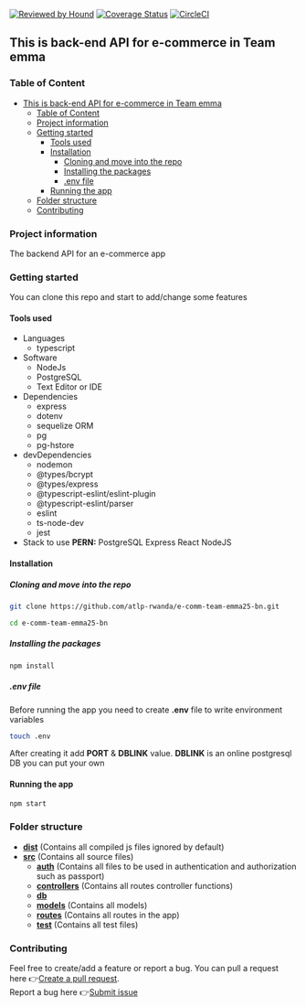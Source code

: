 [![Reviewed by Hound](https://img.shields.io/badge/Reviewed_by-Hound-8E64B0.svg)](https://houndci.com) [![Coverage Status](https://coveralls.io/repos/github/atlp-rwanda/e-comm-team-emma25-bn/badge.svg?branch=ch-test-code-coverage-%23184359063)](https://coveralls.io/github/atlp-rwanda/e-comm-team-emma25-bn?branch=ch-test-code-coverage-%23184359063)
[![CircleCI](https://dl.circleci.com/status-badge/img/gh/atlp-rwanda/e-comm-team-emma25-bn/tree/ft-circle-ci-%23184359064.svg?style=svg)](https://dl.circleci.com/status-badge/redirect/gh/atlp-rwanda/e-comm-team-emma25-bn/tree/ft-circle-ci-%23184359064) <br>

## This is back-end API for e-commerce in Team emma

### Table of Content

- [This is back-end API for e-commerce in Team emma](#this-is-back-end-api-for-e-commerce-in-team-emma)
  - [Table of Content](#table-of-content)
  - [Project information](#project-information)
  - [Getting started](#getting-started)
    - [Tools used](#tools-used)
    - [Installation](#installation)
      - [Cloning and move into the repo](#cloning-and-move-into-the-repo)
      - [Installing the packages](#installing-the-packages)
      - [.env file](#env-file)
    - [Running the app](#running-the-app)
  - [Folder structure](#folder-structure)
  - [Contributing](#contributing)

### Project information

The backend API for an e-commerce app

### Getting started

You can clone this repo and start to add/change some features

#### Tools used

- Languages
  - typescript
- Software
  - NodeJs
  - PostgreSQL
  - Text Editor or IDE
- Dependencies
  - express
  - dotenv
  - sequelize ORM
  - pg
  - pg-hstore
- devDependencies
  - nodemon
  - @types/bcrypt
  - @types/express
  - @typescript-eslint/eslint-plugin
  - @typescript-eslint/parser
  - eslint
  - ts-node-dev
  - jest
- Stack to use
  **PERN:** PostgreSQL Express React NodeJS

#### Installation

##### Cloning and move into the repo

```bash
git clone https://github.com/atlp-rwanda/e-comm-team-emma25-bn.git
```

```bash
cd e-comm-team-emma25-bn
```

##### Installing the packages

```bash
npm install
```

##### .env file

Before running the app you need to create **.env** file to write environment variables

```bash
touch .env
```

After creating it add **PORT** &amp; **DBLINK** value.
**DBLINK** is an online postgresql DB you can put your own

#### Running the app

```bash
npm start
```

### Folder structure

- [**dist**](dist) (Contains all compiled js files ignored by default)
- [**src**](src) (Contains all source files)
  - [**auth**](src/auth) (Contains all files to be used in authentication and authorization such as passport)
  - [**controllers**](src/controllers) (Contains all routes controller functions)
  - [**db**](src/db)
  - [**models**](src/models) (Contains all models)
  - [**routes**](src/routes) (Contains all routes in the app)
  - [**test**](src/test) (Contains all test files)

### Contributing

Feel free to create/add a feature or report a bug.
You can pull a request here 👉[Create a pull request](https://github.com/atlp-rwanda/e-comm-team-emma25-bn/pulls). <br>
Report a bug here 👉[Submit issue](https://github.com/atlp-rwanda/e-comm-team-emma25-bn/issues)
